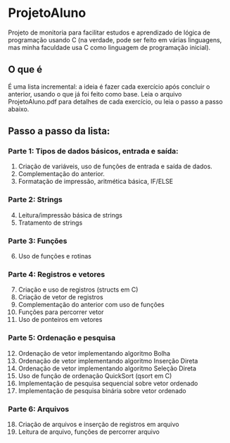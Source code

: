 # ProjetoAluno
Projeto de monitoria para facilitar estudos e aprendizado de lógica de programação usando C (na verdade, pode ser feito em várias linguagens, mas minha faculdade usa C como linguagem de programação inicial).

## O que é
É uma lista incremental: a ideia é fazer cada exercício após concluir o anterior, usando o que já foi feito como base.
Leia o arquivo ProjetoAluno.pdf para detalhes de cada exercício, ou leia o passo a passo abaixo.

## Passo a passo da lista:
### Parte 1: Tipos de dados básicos, entrada e saída:
1. Criação de variáveis, uso de funções de entrada e saída de dados.
1. Complementação do anterior.
1. Formatação de impressão, aritmética básica, IF/ELSE
### Parte 2: Strings
4. Leitura/impressão básica de strings
4. Tratamento de strings
### Parte 3: Funções
6. Uso de funções e rotinas
### Parte 4: Registros e vetores
7. Criação e uso de registros (structs em C)
7. Criação de vetor de registros
7. Complementação do anterior com uso de funções
7. Funções para percorrer vetor
7. Uso de ponteiros em vetores
### Parte 5: Ordenação e pesquisa
12. Ordenação de vetor implementando algoritmo Bolha
12. Ordenação de vetor implementando algoritmo Inserção Direta
12. Ordenação de vetor implementando algoritmo Seleção Direta
12. Uso de função de ordenação QuickSort (qsort em C)
12. Implementação de pesquisa sequencial sobre vetor ordenado
12. Implementação de pesquisa binária sobre vetor ordenado
### Parte 6: Arquivos
18. Criação de arquivos e inserção de registros em arquivo
19. Leitura de arquivo, funções de percorrer arquivo
